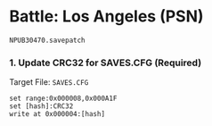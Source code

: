 #  Battle: Los Angeles (PSN) 

`NPUB30470.savepatch`

### 1. Update CRC32 for SAVES.CFG (Required)

Target File: `SAVES.CFG`

```
set range:0x000008,0x000A1F
set [hash]:CRC32
write at 0x000004:[hash]
```

